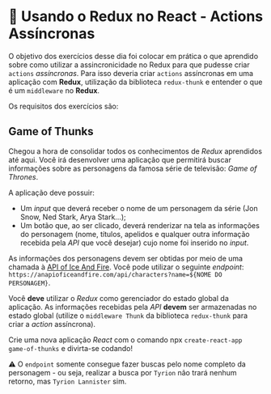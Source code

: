 # :pencil: Usando o Redux no React - Actions Assíncronas

O objetivo dos exercícios desse dia foi colocar em prática o que aprendido sobre como utilizar a assincronicidade no Redux para que pudesse criar `actions` _assíncronas_. Para isso deveria criar `actions` assíncronas em uma aplicação com **Redux**, utilização da biblioteca `redux-thunk` e entender o que é um `middleware` no **Redux**.

Os requisitos dos exercícios são:

## Game of Thunks

Chegou a hora de consolidar todos os conhecimentos de _Redux_ aprendidos até aqui. Você irá desenvolver uma aplicação que permitirá buscar informações sobre as personagens da famosa série de televisão: _Game of Thrones_.

A aplicação deve possuir:

 - Um _input_ que deverá receber o nome de um personagem da série (Jon Snow, Ned Stark, Arya Stark…);
 - Um botão que, ao ser clicado, deverá renderizar na tela as informações do personagem (nome, títulos, apelidos e qualquer outra informação recebida pela _API_ que você desejar) cujo nome foi inserido no _input_.

As informações dos personagens devem ser obtidas por meio de uma chamada à [API of Ice And Fire](https://anapioficeandfire.com/). Você pode utilizar o seguinte _endpoint_: `https://anapioficeandfire.com/api/characters?name=${NOME DO PERSONAGEM}`.

Você **deve** utilizar o _Redux_ como gerenciador do estado global da aplicação. As informações recebidas pela _API_ **devem** ser armazenadas no estado global (utilize o `middleware Thunk` da biblioteca `redux-thunk` para criar a _action_ assíncrona).

Crie uma nova aplicação _React_ com o comando npx `create-react-app game-of-thunks` e divirta-se codando!

⚠️ O `endpoint` somente consegue fazer buscas pelo nome completo da personagem - ou seja, realizar a busca por `Tyrion` não trará nenhum retorno, mas `Tyrion Lannister` sim.
